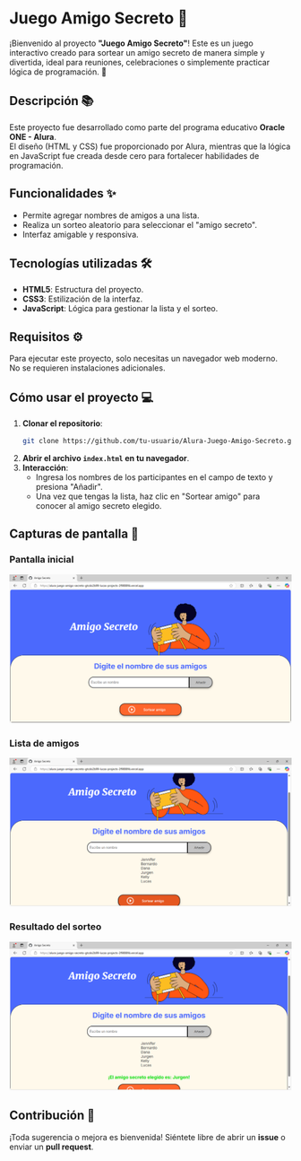 # Juego Amigo Secreto 🎁

¡Bienvenido al proyecto **"Juego Amigo Secreto"**! Este es un juego interactivo creado para sortear un amigo secreto de manera simple y divertida, ideal para reuniones, celebraciones o simplemente practicar lógica de programación. 🚀

## Descripción 📚

Este proyecto fue desarrollado como parte del programa educativo **Oracle ONE - Alura**.  
El diseño (HTML y CSS) fue proporcionado por Alura, mientras que la lógica en JavaScript fue creada desde cero para fortalecer habilidades de programación.

## Funcionalidades ✨

- Permite agregar nombres de amigos a una lista.
- Realiza un sorteo aleatorio para seleccionar el "amigo secreto".
- Interfaz amigable y responsiva.
  
## Tecnologías utilizadas 🛠️

- **HTML5**: Estructura del proyecto.
- **CSS3**: Estilización de la interfaz.
- **JavaScript**: Lógica para gestionar la lista y el sorteo.

## Requisitos ⚙️

Para ejecutar este proyecto, solo necesitas un navegador web moderno.  
No se requieren instalaciones adicionales.

## Cómo usar el proyecto 💻

1. **Clonar el repositorio**:
   ```bash
   git clone https://github.com/tu-usuario/Alura-Juego-Amigo-Secreto.git
   ```
2. **Abrir el archivo `index.html` en tu navegador**.
3. **Interacción**:
   - Ingresa los nombres de los participantes en el campo de texto y presiona "Añadir".
   - Una vez que tengas la lista, haz clic en "Sortear amigo" para conocer al amigo secreto elegido.

## Capturas de pantalla 📸

### Pantalla inicial
![Pantalla inicial](assets/screenshot1.png)

### Lista de amigos
![Lista de amigos](assets/screenshot2.png)

### Resultado del sorteo
![Resultado del sorteo](assets/screenshot3.png)


## Contribución 🤝

¡Toda sugerencia o mejora es bienvenida! Siéntete libre de abrir un **issue** o enviar un **pull request**.
